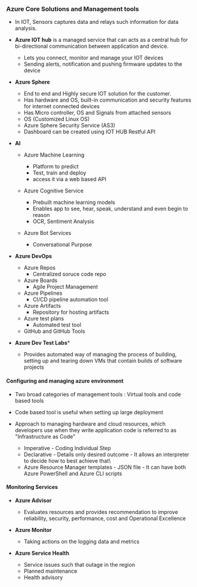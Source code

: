 ### Azure Core Solutions and Management tools 

- In IOT, Sensors captures data and relays such information for data analysis.

- **Azure IOT hub** is a managed service that can acts as a central hub for bi-directional communication between application and device.
    - Lets you connect, monitor and manage your IOT devices
    - Sending alerts, notification and pushing firmware updates to the device
 
- **Azure Sphere** 
    - End to end and Highly secure IOT solution for the customer.
    - Has hardware and OS, built-in communication and security features for internet connected devices
    - Has Micro controller, OS and Signals from attached sensors
    - OS (Customized Linux OS)
    - Azure Sphere Security Service (AS3)
    - Dashboard can be created using IOT HUB Restful API

- **AI**
    - Azure Machine Learning
        - Platform to predict
        - Test, train and deploy
        - access it via a web based API
    
    - Azure Cognitive Service
        - Prebuilt machine learning models
        - Enables app to see, hear, speak, understand and even begin to reason
        - OCR, Sentiment Analysis
    
    - Azure Bot Services
        - Conversational Purpose
    
- **Azure DevOps** 
    - Azure Repos 
        - Centralized soruce code repo
    - Azure Boards
        - Agile Project Management
    - Azure Pipelines
        - CI/CD pipeline automation tool
    - Azure Artifacts
        - Repository for hosting artifacts
    - Azure test plans  
        - Automated test tool
    - GitHub and GitHub Tools
    
- **Azure Dev Test Labs***
    - Provides automated way of managing the process of building, setting up and tearing down VMs that contain builds of software projects
    
#### Configuring and managing azure environment

- Two broad categories of management tools : Virtual tools and code based tools
- Code based tool is useful when setting up large deployment

- Approach to managing hardware and cloud resources, which developers use when they write application code is referred to
  as "Infrastructure as Code"
  - Imperative 
        - Coding Individual Step
  - Declarative
        - Details only desired outcome
        - It allows an interpreter to decide how to best achieve that\
  - Azure Resource Manager templates 
        - JSON file
        - It can have both Azure PowerShell and Azure CLI scripts
    
#### Monitoring Services

- **Azure Advisor**
    - Evaluates resources and provides recommendation to improve reliability, security, performance, cost and Operational Excellence
    
- **Azure Monitor** 
    - Taking actions on the logging data and metrics
    
- **Azure Service Health**
    - Service issues such that outage in the region
    - Planned maintenance
    - Health advisory 